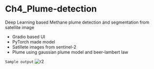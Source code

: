 # Ch4_Plume-detection
Deep Learning based Methane plume detection and segmentation from satellite image

 - Gradio based UI
 - PyTorch made model
 - Satillete images from sentinel-2
 - Plume using gaussian plume model and beer-lambert law

`Sample output`
![r2](https://github.com/user-attachments/assets/1ec0e156-6e78-4678-9555-2d2c21d9871c)
